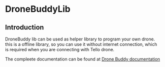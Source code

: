 # DroneBuddyLib

## Introduction

DroneBuddy lib can be used as helper library to program your own drone. this is a offline library, so you can use it
without internet connection, which is required when you are connecting with Tello drone.

The compleete documentation can be found at [Drone Buddy documentation](https://augmented-human-lab.github.io/drone-buddy-library/index.html)

